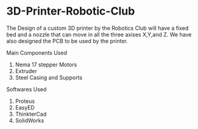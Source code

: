 # 3D-Printer-Robotic-Club
The Design of a custom 3D printer by the Robotics Club will have a fixed bed and a nozzle that can move in all the three axises X,Y,and Z.
We have also designed the PCB to be used by the printer.

Main Components Used
1. Nema 17 stepper Motors 
2. Extruder
3. Steel Casing and Supports 

Softwares Used 
1. Proteus 
2. EasyED
3. ThinkterCad
4. SolidWorks
